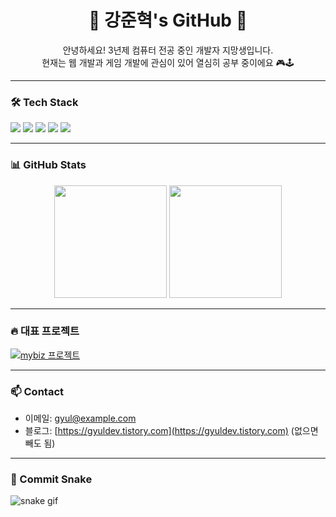 <!-- 인삿말 + 간단 소개 -->
<h1 align="center">🍊 강준혁's GitHub 🍊</h1>
<p align="center">
  안녕하세요! 3년제 컴퓨터 전공 중인 개발자 지망생입니다.<br>
  현재는 웹 개발과 게임 개발에 관심이 있어 열심히 공부 중이에요 🎮🕹️
</p>

---

<!-- 기술 스택 -->
### 🛠️ Tech Stack
<p>
  <img src="https://img.shields.io/badge/C-00599C?style=for-the-badge&logo=c&logoColor=white"/>
  <img src="https://img.shields.io/badge/C++-00599C?style=for-the-badge&logo=cplusplus&logoColor=white"/>
  <img src="https://img.shields.io/badge/HTML5-E34F26?style=for-the-badge&logo=html5&logoColor=white"/>
  <img src="https://img.shields.io/badge/CSS3-1572B6?style=for-the-badge&logo=css3&logoColor=white"/>
  <img src="https://img.shields.io/badge/JavaScript-F7DF1E?style=for-the-badge&logo=javascript&logoColor=black"/>
</p>

---

<!-- 통계 -->
### 📊 GitHub Stats
<div align="center">
  <img src="https://github-readme-stats.vercel.app/api?username=gyulorange&show_icons=true&theme=tokyonight" height="180px"/>
  <img src="https://github-readme-stats.vercel.app/api/top-langs/?username=gyulorange&layout=compact&theme=tokyonight" height="180px"/>
</div>

---

<!-- 대표 프로젝트 (원할 경우) -->
### 🔥 대표 프로젝트
[![mybiz 프로젝트](https://github-readme-stats.vercel.app/api/pin/?username=gyulorange&repo=mybiz&theme=tokyonight)](https://github.com/gyulorange/mybiz)

---

<!-- 연락 방법 -->
### 📫 Contact
- 이메일: gyul@example.com
- 블로그: [https://gyuldev.tistory.com](https://gyuldev.tistory.com) (없으면 빼도 됨)

---

<!-- 커밋 히스토리 애니메이션 -->
### 🐍 Commit Snake
![snake gif](https://github.com/kangjun0831)
